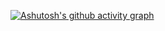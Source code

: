 [![Ashutosh's github activity graph](https://activity-graph.herokuapp.com/graph?username=FlameFate)](https://github.com/ashutosh00710/github-readme-activity-graph)

<!--[![GitHub Streak](http://github-readme-streak-stats.herokuapp.com?user=FlameFate&theme=dark&hide_border=true&date_format=j%20M%5B%20Y%5D)](https://git.io/streak-stats)-->


